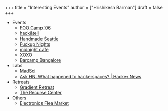 +++
title = "Interesting Events"
author = ["Hrishikesh Barman"]
draft = false
+++

-   Events
    -   [FOO Camp ’06](https://scottberkun.com/2006/report-from-foo-camp-06-foocamp06/)
    -   [hack&amp;tell](https://hackandtell.org/)
    -   [Handmade Seattle](https://handmade-seattle.com/)
    -   [Fuckup Nights](https://archive.ph/6Fqs8)
    -   [midnight cafe](https://midnightcafe.substack.com/p/midnight-cafe-reflections-and-visions?s=35)
    -   [XOXO](https://xoxofest.com/)
    -   [Barcamp Bangalore](https://barcampbangalore.com/bcb/)
-   Labs
    -   [MadSci](https://www.madsci.io/)
    -   [Ask HN: What happened to hackerspaces? | Hacker News](https://news.ycombinator.com/item?id=37981294)
-   Retreats
    -   [Gradient Retreat](https://www.gradientretreat.com/)
    -   [The Recurse Center](https://www.recurse.com/)
-   Others
    -   [Electronics Flea Market](https://news.ycombinator.com/item?id=38798600)
